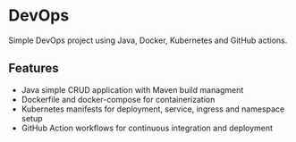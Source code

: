 # DevOps
Simple DevOps project using Java, Docker, Kubernetes and GitHub actions.
## Features
- Java simple CRUD application with Maven build managment
- Dockerfile and docker-compose for containerization
- Kubernetes manifests for deployment, service, ingress and namespace setup
- GitHub Action workflows for continuous integration and deployment

